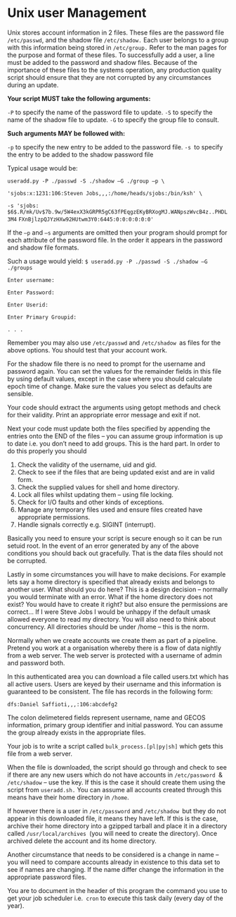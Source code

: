 Unix user Management
==================
Unix stores account information in 2 files. These files are the password file `/etc/passwd`, and the shadow file `/etc/shadow.` Each user belongs to a group with this information being stored in `/etc/group.` Refer to the man pages for the purpose and format of these files. To successfully add a user, a line must be added to the password and shadow files. Because of the importance of these files to the systems operation, any production quality script should ensure that they are not corrupted by any circumstances during an update.

**Your script MUST take the following arguments:**

`-P` to specify the name of the password file to update.
`-S` to specify the name of the shadow file to update.
`-G` to specify the group file to consult.

**Such arguments MAY be followed with:**

`-p` to specify the new entry to be added to the password file.
`-s `to specify the entry to be added to the shadow password file

Typical usage would be:

`useradd.py -P ./passwd -S ./shadow –G ./group –p \`

`'sjobs:x:1231:106:Steven Jobs,,,:/home/heads/sjobs:/bin/ksh' \`

`-s 'sjobs:`
`$6$.R/mk/Uv$7b.9w/5W4exX3kGRPR5gC63fPEqgzEKyBRXogMJ.WANpszWvcB4z..PHDL3M4`
`FXnBjlzpQJYzHXw92HUtwm3Y0:6445:0:0:0:0:0:0'`

If the `–p` and `–s` arguments are omitted then your program should prompt for each attribute of the password
file. In the order it appears in the password and shadow file formats.

Such a usage would yield:
`$ useradd.py -P ./passwd -S ./shadow –G ./groups`

`Enter username:`

`Enter Password:`

`Enter Userid:`

`Enter Primary Groupid:`

`. . .`

Remember you may also use `/etc/passwd` and `/etc/shadow `as files for the above options. You should test that your account work.

For the shadow file there is no need to prompt for the username and password again. You can set the values for the remainder fields in this file by using default values, except in the case where you should calculate epoch time of change. Make sure the values you select as defaults are sensible.

Your code should extract the arguments using getopt methods and check for their validity. Print an appropriate error message and exit if not.

Next your code must update both the files specified by appending the entries onto the END of the files – you can assume group information is up to date i.e. you don’t need to add groups. This is the hard part. In order to do this properly you should

1.  Check the validity of the username, uid and gid.
2.  Check to see if the files that are being updated exist and are in valid form.
3.  Check the supplied values for shell and home directory.
4.  Lock all files whilst updating them – using file locking.
5.  Check for I/O faults and other kinds of exceptions.
6.  Manage any temporary files used and ensure files created have appropriate permissions.
7.  Handle signals correctly e.g. SIGINT (interrupt).

Basically you need to ensure your script is secure enough so it can be run setuid root. In the event of an error generated by any of the above conditions you should back out gracefully. That is the data files should not be corrupted.


Lastly in some circumstances you will have to make decisions. For example lets say a home directory is specified that already exists and belongs to another user. What should you do here? This is a design decision – normally you would terminate with an error. What if the home directory does not exist? You would have to create it right? but also ensure the permissions are correct… If I were Steve Jobs I would be unhappy if the default umask allowed everyone to read my directory. You will also need to think about concurrency. All directories should be under /home – this is the norm.


Normally when we create accounts we create them as part of a pipeline. Pretend you work at a organisation whereby there is a flow of data nightly from a web server. The web server is protected with a username of admin and password both.

In this authenticated area you can download a file called users.txt which has all active users. Users are keyed by their username and this information is guaranteed to be consistent. The file has records in the following
form:


`dfs:Daniel Saffioti,,,:106:abcdefg2`


The colon delimetered fields represent username, name and GECOS information, primary group identifier and initial password. You can assume the group already exists in the appropriate files.


Your job is to write a script called `bulk_process.[pl|py|sh]` which gets this file from a web server.

When the file is downloaded, the script should go through and check to see if there are any new users which do not have accounts in `/etc/password `& `/etc/shadow` – use the key. If this is the case it should create them using the script from `useradd.sh.` You can assume all accounts created through this means have their home directory in `/home`.


If however there is a user in `/etc/password` and `/etc/shadow `but they do not appear in this
downloaded file, it means they have left. If this is the case, archive their home directory into a gzipped tarball and place it in a directory called `/usr/local/archives `(you will need to create the directory). Once archived delete the account and its home directory.


Another circumstance that needs to be considered is a change in name – you will need to compare accounts already in existence to this data set to see if names are changing. If the name differ change the information in the appropriate password files.


You are to document in the header of this program the command you use to get your job scheduler i.e.` cron` to execute this task daily (every day of the year).
